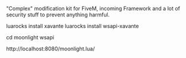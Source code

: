 "Complex" modification kit for FiveM, incoming Framework and a lot of security stuff to prevent anything harmful.

luarocks install xavante
luarocks install wsapi-xavante

cd moonlight
wsapi

http://localhost:8080/moonlight.lua/
